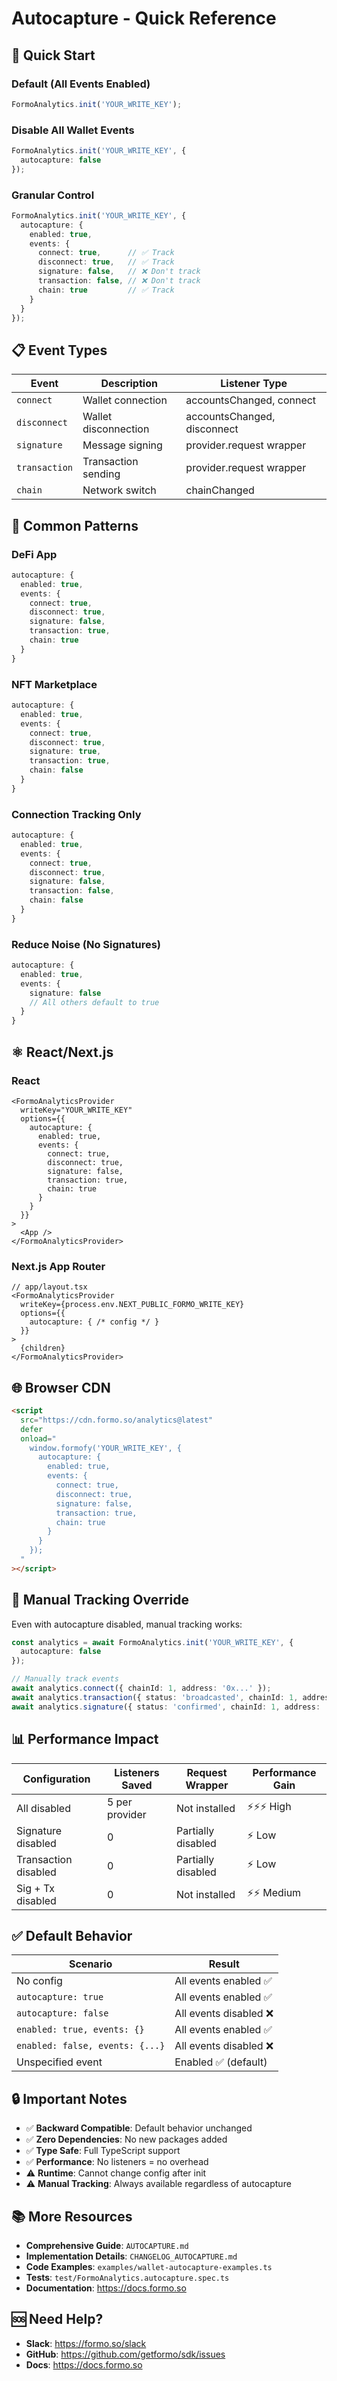 # Autocapture - Quick Reference

## 🚀 Quick Start

### Default (All Events Enabled)
```typescript
FormoAnalytics.init('YOUR_WRITE_KEY');
```

### Disable All Wallet Events
```typescript
FormoAnalytics.init('YOUR_WRITE_KEY', {
  autocapture: false
});
```

### Granular Control
```typescript
FormoAnalytics.init('YOUR_WRITE_KEY', {
  autocapture: {
    enabled: true,
    events: {
      connect: true,      // ✅ Track
      disconnect: true,   // ✅ Track
      signature: false,   // ❌ Don't track
      transaction: false, // ❌ Don't track
      chain: true         // ✅ Track
    }
  }
});
```

## 📋 Event Types

| Event | Description | Listener Type |
|-------|-------------|---------------|
| `connect` | Wallet connection | accountsChanged, connect |
| `disconnect` | Wallet disconnection | accountsChanged, disconnect |
| `signature` | Message signing | provider.request wrapper |
| `transaction` | Transaction sending | provider.request wrapper |
| `chain` | Network switch | chainChanged |

## 🎯 Common Patterns

### DeFi App
```typescript
autocapture: {
  enabled: true,
  events: {
    connect: true,
    disconnect: true,
    signature: false,
    transaction: true,
    chain: true
  }
}
```

### NFT Marketplace
```typescript
autocapture: {
  enabled: true,
  events: {
    connect: true,
    disconnect: true,
    signature: true,
    transaction: true,
    chain: false
  }
}
```

### Connection Tracking Only
```typescript
autocapture: {
  enabled: true,
  events: {
    connect: true,
    disconnect: true,
    signature: false,
    transaction: false,
    chain: false
  }
}
```

### Reduce Noise (No Signatures)
```typescript
autocapture: {
  enabled: true,
  events: {
    signature: false
    // All others default to true
  }
}
```

## ⚛️ React/Next.js

### React
```tsx
<FormoAnalyticsProvider
  writeKey="YOUR_WRITE_KEY"
  options={{
    autocapture: {
      enabled: true,
      events: {
        connect: true,
        disconnect: true,
        signature: false,
        transaction: true,
        chain: true
      }
    }
  }}
>
  <App />
</FormoAnalyticsProvider>
```

### Next.js App Router
```tsx
// app/layout.tsx
<FormoAnalyticsProvider
  writeKey={process.env.NEXT_PUBLIC_FORMO_WRITE_KEY}
  options={{
    autocapture: { /* config */ }
  }}
>
  {children}
</FormoAnalyticsProvider>
```

## 🌐 Browser CDN

```html
<script
  src="https://cdn.formo.so/analytics@latest"
  defer
  onload="
    window.formofy('YOUR_WRITE_KEY', {
      autocapture: {
        enabled: true,
        events: {
          connect: true,
          disconnect: true,
          signature: false,
          transaction: true,
          chain: true
        }
      }
    });
  "
></script>
```

## 🔧 Manual Tracking Override

Even with autocapture disabled, manual tracking works:

```typescript
const analytics = await FormoAnalytics.init('YOUR_WRITE_KEY', {
  autocapture: false
});

// Manually track events
await analytics.connect({ chainId: 1, address: '0x...' });
await analytics.transaction({ status: 'broadcasted', chainId: 1, address: '0x...', transactionHash: '0x...' });
await analytics.signature({ status: 'confirmed', chainId: 1, address: '0x...', message: '...' });
```

## 📊 Performance Impact

| Configuration | Listeners Saved | Request Wrapper | Performance Gain |
|---------------|-----------------|-----------------|------------------|
| All disabled | 5 per provider | Not installed | ⚡⚡⚡ High |
| Signature disabled | 0 | Partially disabled | ⚡ Low |
| Transaction disabled | 0 | Partially disabled | ⚡ Low |
| Sig + Tx disabled | 0 | Not installed | ⚡⚡ Medium |

## ✅ Default Behavior

| Scenario | Result |
|----------|--------|
| No config | All events enabled ✅ |
| `autocapture: true` | All events enabled ✅ |
| `autocapture: false` | All events disabled ❌ |
| `enabled: true, events: {}` | All events enabled ✅ |
| `enabled: false, events: {...}` | All events disabled ❌ |
| Unspecified event | Enabled ✅ (default) |

## 🔒 Important Notes

- ✅ **Backward Compatible**: Default behavior unchanged
- ✅ **Zero Dependencies**: No new packages added
- ✅ **Type Safe**: Full TypeScript support
- ✅ **Performance**: No listeners = no overhead
- ⚠️ **Runtime**: Cannot change config after init
- ⚠️ **Manual Tracking**: Always available regardless of autocapture

## 📚 More Resources

- **Comprehensive Guide**: `AUTOCAPTURE.md`
- **Implementation Details**: `CHANGELOG_AUTOCAPTURE.md`
- **Code Examples**: `examples/wallet-autocapture-examples.ts`
- **Tests**: `test/FormoAnalytics.autocapture.spec.ts`
- **Documentation**: https://docs.formo.so

## 🆘 Need Help?

- **Slack**: https://formo.so/slack
- **GitHub**: https://github.com/getformo/sdk/issues
- **Docs**: https://docs.formo.so

